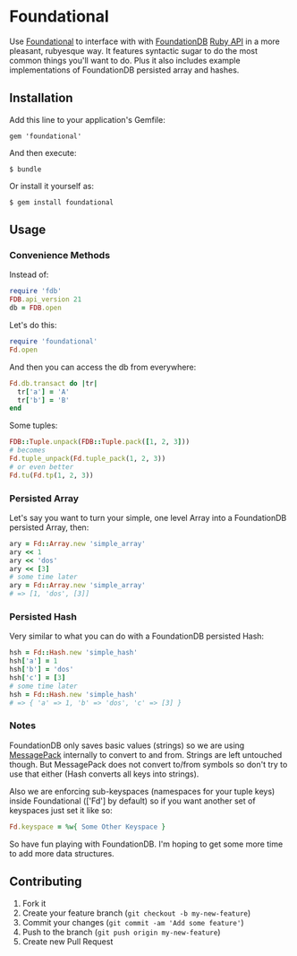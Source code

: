 # Foundational

Use [Foundational](https://github.com/aemadrid/foundational) to interface with with [FoundationDB](http://www.foundationdb.com/) [Ruby API](http://www.foundationdb.com/documentation/beta1/api-ruby.html) in a more pleasant, rubyesque way. It features syntactic sugar to do the most common things you'll want to do. Plus it also includes example implementations of FoundationDB persisted array and hashes.

## Installation

Add this line to your application's Gemfile:

    gem 'foundational'

And then execute:

    $ bundle

Or install it yourself as:

    $ gem install foundational

## Usage

### Convenience Methods

Instead of:

```ruby
require 'fdb'
FDB.api_version 21
db = FDB.open
```
	
Let's do this:

```ruby
require 'foundational'
Fd.open
```
	
And then you can access the db from everywhere:

```ruby
Fd.db.transact do |tr|
  tr['a'] = 'A'
  tr['b'] = 'B'
end
```

Some tuples:

```ruby
FDB::Tuple.unpack(FDB::Tuple.pack([1, 2, 3]))
# becomes
Fd.tuple_unpack(Fd.tuple_pack(1, 2, 3))
# or even better
Fd.tu(Fd.tp(1, 2, 3))
```

### Persisted Array

Let's say you want to turn your simple, one level Array into a FoundationDB persisted Array, then:

```ruby
ary = Fd::Array.new 'simple_array'
ary << 1
ary << 'dos'
ary << [3]
# some time later
ary = Fd::Array.new 'simple_array'
# => [1, 'dos', [3]]
```

### Persisted Hash

Very similar to what you can do with a FoundationDB persisted Hash:

```ruby
hsh = Fd::Hash.new 'simple_hash'
hsh['a'] = 1
hsh['b'] = 'dos'
hsh['c'] = [3]
# some time later
hsh = Fd::Hash.new 'simple_hash'
# => { 'a' => 1, 'b' => 'dos', 'c' => [3] }
```
	
### Notes

FoundationDB only saves basic values (strings) so we are using [MessagePack](http://msgpack.org/) internally to convert to and from. Strings are left untouched though. But MessagePack does not convert to/from symbols so don't try to use that either (Hash converts all keys into strings).

Also we are enforcing sub-keyspaces (namespaces for your tuple keys) inside Foundational (['Fd'] by default) so if you want another set of keyspaces just set it like so:

```ruby
Fd.keyspace = %w{ Some Other Keyspace }
```

So have fun playing with FoundationDB. I'm hoping to get some more time to add more data structures.


## Contributing

1. Fork it
2. Create your feature branch (`git checkout -b my-new-feature`)
3. Commit your changes (`git commit -am 'Add some feature'`)
4. Push to the branch (`git push origin my-new-feature`)
5. Create new Pull Request

